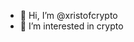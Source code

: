 - 👋 Hi, I’m @xristofcrypto
- 👀 I’m interested in crypto

<!---
xristofcrypto/xristofcrypto is a ✨ special ✨ repository because its `README.md` (this file) appears on your GitHub profile.
You can click the Preview link to take a look at your changes.
--->
